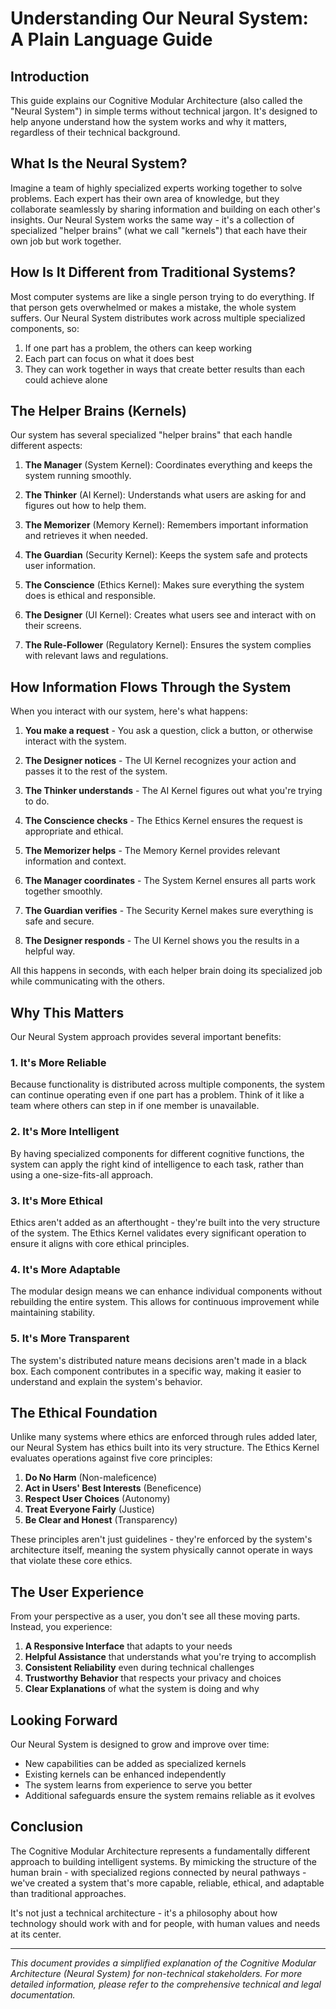 
# Understanding Our Neural System: A Plain Language Guide

## Introduction

This guide explains our Cognitive Modular Architecture (also called the "Neural System") in simple terms without technical jargon. It's designed to help anyone understand how the system works and why it matters, regardless of their technical background.

## What Is the Neural System?

Imagine a team of highly specialized experts working together to solve problems. Each expert has their own area of knowledge, but they collaborate seamlessly by sharing information and building on each other's insights. Our Neural System works the same way - it's a collection of specialized "helper brains" (what we call "kernels") that each have their own job but work together.

## How Is It Different from Traditional Systems?

Most computer systems are like a single person trying to do everything. If that person gets overwhelmed or makes a mistake, the whole system suffers. Our Neural System distributes work across multiple specialized components, so:

1. If one part has a problem, the others can keep working
2. Each part can focus on what it does best
3. They can work together in ways that create better results than each could achieve alone

## The Helper Brains (Kernels)

Our system has several specialized "helper brains" that each handle different aspects:

1. **The Manager** (System Kernel): Coordinates everything and keeps the system running smoothly.

2. **The Thinker** (AI Kernel): Understands what users are asking for and figures out how to help them.

3. **The Memorizer** (Memory Kernel): Remembers important information and retrieves it when needed.

4. **The Guardian** (Security Kernel): Keeps the system safe and protects user information.

5. **The Conscience** (Ethics Kernel): Makes sure everything the system does is ethical and responsible.

6. **The Designer** (UI Kernel): Creates what users see and interact with on their screens.

7. **The Rule-Follower** (Regulatory Kernel): Ensures the system complies with relevant laws and regulations.

## How Information Flows Through the System

When you interact with our system, here's what happens:

1. **You make a request** - You ask a question, click a button, or otherwise interact with the system.

2. **The Designer notices** - The UI Kernel recognizes your action and passes it to the rest of the system.

3. **The Thinker understands** - The AI Kernel figures out what you're trying to do.

4. **The Conscience checks** - The Ethics Kernel ensures the request is appropriate and ethical.

5. **The Memorizer helps** - The Memory Kernel provides relevant information and context.

6. **The Manager coordinates** - The System Kernel ensures all parts work together smoothly.

7. **The Guardian verifies** - The Security Kernel makes sure everything is safe and secure.

8. **The Designer responds** - The UI Kernel shows you the results in a helpful way.

All this happens in seconds, with each helper brain doing its specialized job while communicating with the others.

## Why This Matters

Our Neural System approach provides several important benefits:

### 1. It's More Reliable

Because functionality is distributed across multiple components, the system can continue operating even if one part has a problem. Think of it like a team where others can step in if one member is unavailable.

### 2. It's More Intelligent

By having specialized components for different cognitive functions, the system can apply the right kind of intelligence to each task, rather than using a one-size-fits-all approach.

### 3. It's More Ethical

Ethics aren't added as an afterthought - they're built into the very structure of the system. The Ethics Kernel validates every significant operation to ensure it aligns with core ethical principles.

### 4. It's More Adaptable

The modular design means we can enhance individual components without rebuilding the entire system. This allows for continuous improvement while maintaining stability.

### 5. It's More Transparent

The system's distributed nature means decisions aren't made in a black box. Each component contributes in a specific way, making it easier to understand and explain the system's behavior.

## The Ethical Foundation

Unlike many systems where ethics are enforced through rules added later, our Neural System has ethics built into its very structure. The Ethics Kernel evaluates operations against five core principles:

1. **Do No Harm** (Non-maleficence)
2. **Act in Users' Best Interests** (Beneficence)
3. **Respect User Choices** (Autonomy)
4. **Treat Everyone Fairly** (Justice)
5. **Be Clear and Honest** (Transparency)

These principles aren't just guidelines - they're enforced by the system's architecture itself, meaning the system physically cannot operate in ways that violate these core ethics.

## The User Experience

From your perspective as a user, you don't see all these moving parts. Instead, you experience:

1. **A Responsive Interface** that adapts to your needs
2. **Helpful Assistance** that understands what you're trying to accomplish
3. **Consistent Reliability** even during technical challenges
4. **Trustworthy Behavior** that respects your privacy and choices
5. **Clear Explanations** of what the system is doing and why

## Looking Forward

Our Neural System is designed to grow and improve over time:

- New capabilities can be added as specialized kernels
- Existing kernels can be enhanced independently
- The system learns from experience to serve you better
- Additional safeguards ensure the system remains reliable as it evolves

## Conclusion

The Cognitive Modular Architecture represents a fundamentally different approach to building intelligent systems. By mimicking the structure of the human brain - with specialized regions connected by neural pathways - we've created a system that's more capable, reliable, ethical, and adaptable than traditional approaches.

It's not just a technical architecture - it's a philosophy about how technology should work with and for people, with human values and needs at its center.

---

*This document provides a simplified explanation of the Cognitive Modular Architecture (Neural System) for non-technical stakeholders. For more detailed information, please refer to the comprehensive technical and legal documentation.*
